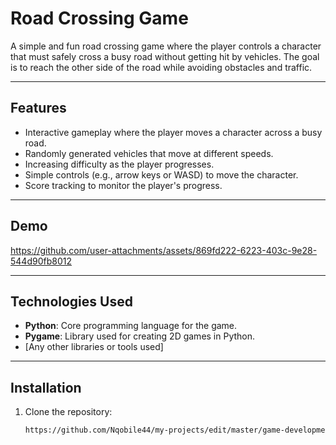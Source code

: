 # Road Crossing Game

A simple and fun road crossing game where the player controls a character that must safely cross a busy road without getting hit by vehicles. The goal is to reach the other side of the road while avoiding obstacles and traffic.

---

## Features

- Interactive gameplay where the player moves a character across a busy road.
- Randomly generated vehicles that move at different speeds.
- Increasing difficulty as the player progresses.
- Simple controls (e.g., arrow keys or WASD) to move the character.
- Score tracking to monitor the player's progress.

---

## Demo

https://github.com/user-attachments/assets/869fd222-6223-403c-9e28-544d90fb8012

---

## Technologies Used

- **Python**: Core programming language for the game.
- **Pygame**: Library used for creating 2D games in Python.
- [Any other libraries or tools used]

---

## Installation

1. Clone the repository:
   ```bash
   https://github.com/Nqobile44/my-projects/edit/master/game-development-projects/road-crossing-game
